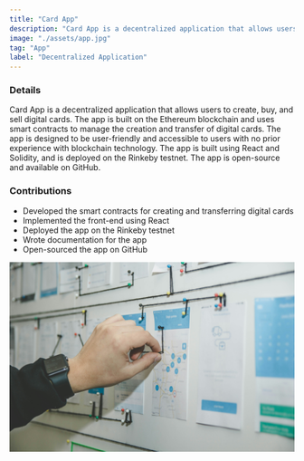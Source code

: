 ```yaml
---
title: "Card App"
description: "Card App is a decentralized application that allows users to create, buy, and sell digital cards. The app is built on the Ethereum blockchain and uses smart contracts to manage the creation and transfer of digital cards."
image: "./assets/app.jpg"
tag: "App"
label: "Decentralized Application"
---
```


### Details

Card App is a decentralized application that allows users to create, buy, and sell digital cards. The app is built on the Ethereum blockchain and uses smart contracts to manage the creation and transfer of digital cards. The app is designed to be user-friendly and accessible to users with no prior experience with blockchain technology. The app is built using React and Solidity, and is deployed on the Rinkeby testnet. The app is open-source and available on GitHub.

### Contributions

- Developed the smart contracts for creating and transferring digital cards
- Implemented the front-end using React
- Deployed the app on the Rinkeby testnet
- Wrote documentation for the app
- Open-sourced the app on GitHub

![Card App](./assets/app.jpg)
